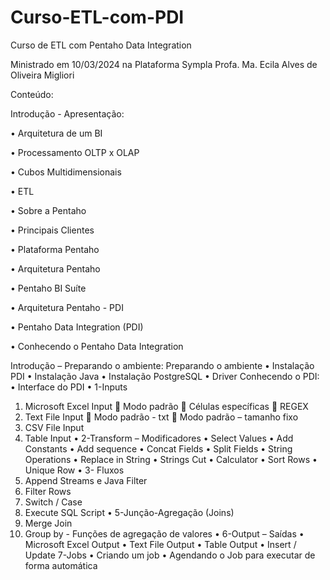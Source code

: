 # Curso-ETL-com-PDI
Curso de ETL com Pentaho Data Integration

Ministrado em 10/03/2024 na Plataforma Sympla
Profa. Ma. Ecila Alves de Oliveira Migliori

Conteúdo:

Introdução - Apresentação:

•	Arquitetura de um BI

•	Processamento OLTP x OLAP

•	Cubos Multidimensionais

•	ETL

•	Sobre a Pentaho

•	Principais Clientes

•	Plataforma Pentaho

•	Arquitetura Pentaho

•	Pentaho BI Suíte

•	Arquitetura Pentaho - PDI

•	Pentaho Data Integration (PDI)

•	Conhecendo o Pentaho Data Integration

Introdução – Preparando o ambiente:
Preparando o ambiente
•	Instalação PDI
•	Instalação Java
•	Instalação PostgreSQL
•	Driver
Conhecendo o PDI:
•	Interface do PDI
•	1-Inputs
  1.	Microsoft Excel Input
    	Modo padrão
    	Células específicas
    	REGEX
  2.	Text File Input
    	Modo padrão - txt
    	Modo padrão – tamanho fixo
  3.	CSV File Input
  4.	Table Input 
•	2-Transform – Modificadores
  •	Select Values
  •	Add Constants
  •	Add sequence
  •	Concat Fields
  •	Split Fields
  •	String Operations
  •	Replace in String
  •	Strings Cut
  •	Calculator 
  •	Sort Rows
  •	Unique Row
•	3- Fluxos
  1.	Append Streams e Java Filter
  2.	Filter Rows
  3.	Switch / Case
  4.	Execute SQL Script
•	5-Junção-Agregação (Joins)
  1.	Merge Join
  2.	Group by - Funções de agregação de valores
•	6-Output – Saídas
  •	Microsoft Excel Output
  •	Text File Output
  •	Table Output
  •	Insert / Update
7-Jobs
•	Criando um job
•	Agendando o Job para executar de forma automática
